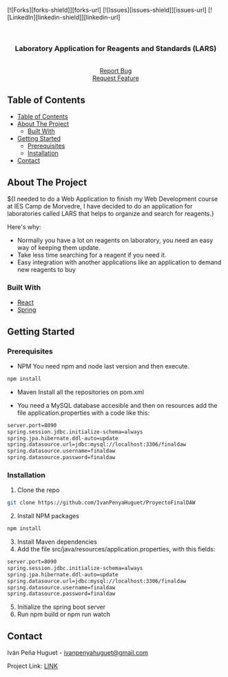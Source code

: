 <!--
repo name: ProyectoFinalDAW
description: Final project for my Web Development Course, a laboratory applicatin
github name:  IvanPenyaHuguet
link: [LINK](https://github.com/IvanPenyaHuguet)

-->

<!-- PROJECT SHIELDS -->
[![Forks][forks-shield]][forks-url]
[![Issues][issues-shield]][issues-url]
[![LinkedIn][linkedin-shield]][linkedin-url]



<!-- PROJECT LOGO -->
<br />
<p align="center">    
    <h3 align="center">Laboratory Application for Reagents and Standards (LARS)</h3>
    <p align="center">       
        <br />       
        <a href="https://github.com/IvanPenyaHuguet/ProyectoFinalDAW/issues">Report Bug</a>
        <br />
        <a href="https://github.com/IvanPenyaHuguet/ProyectoFinalDAW/issues">Request Feature</a>
    </p>
</p>



<!-- TABLE OF CONTENTS -->
## Table of Contents

- [Table of Contents](#table-of-contents)
- [About The Project](#about-the-project)
  - [Built With](#built-with)
- [Getting Started](#getting-started)
  - [Prerequisites](#prerequisites)
  - [Installation](#installation)
- [Contact](#contact)



<!-- ABOUT THE PROJECT -->
## About The Project


${I needed to do a Web Application to finish my Web Development course at IES Camp de Morvedre, I have decided to do an application for
laboratories called LARS that helps to organize and search for reagents.}

Here's why:
* Normally you have a lot on reagents on laboratory, you need an easy way of keeping them update.
* Take less time searching for a reagent if you need it.
* Easy integration with another applications like an application to demand new reagents to buy


### Built With

* [React](https://es.reactjs.org)
* [Spring](https://spring.io)
  



<!-- GETTING STARTED -->
## Getting Started


### Prerequisites

* NPM
You need npm and node last version and then execute.
```sh
npm install
```
* Maven
Install all the repositories on pom.xml

* You need a MySQL database accesible and then on resources add the file application.properties with a code like this:
```sh
server.port=8090
spring.session.jdbc.initialize-schema=always
spring.jpa.hibernate.ddl-auto=update
spring.datasource.url=jdbc:mysql://localhost:3306/finaldaw
spring.datasource.username=finaldaw
spring.datasource.password=finaldaw

```

### Installation


1. Clone the repo
```sh
git clone https://github.com/IvanPenyaHuguet/ProyectoFinalDAW
```
2. Install NPM packages
```sh
npm install
```
3. Install Maven dependencies
4. Add the file src/java/resources/application.properties, with this fields:
```sh
server.port=8090
spring.session.jdbc.initialize-schema=always
spring.jpa.hibernate.ddl-auto=update
spring.datasource.url=jdbc:mysql://localhost:3306/finaldaw
spring.datasource.username=finaldaw
spring.datasource.password=finaldaw

```
5. Initialize the spring boot server
6. Run npm build or npm run watch


<!-- CONTACT -->
## Contact

Iván Peña Huguet - ivanpenyahuguet@gmail.com

Project Link: [LINK](https://github.com/IvanPenyaHuguet/ProyectoFinalDAW)



